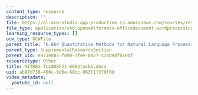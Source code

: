 ```yaml
---
content_type: resource
description: ''
file: https://ol-ocw-studio-app-production.s3.amazonaws.com/courses/res-tll-008-social-and-ethical-responsibilities-of-computing-serc-fall-2021/ab97d736486c9d0e68bc963f1f370f0d_MITRES-TLL008F21-6864taskb.docx
file_type: application/vnd.openxmlformats-officedocument.wordprocessingml.document
learning_resource_types: []
ocw_type: OCWFile
parent_title: '6.864 Quantitative Methods for Natural Language Processing '
parent_type: SupplementalResourceSection
parent_uid: e973e803-f498-7fee-0427-c3ab9df01ebf
resourcetype: Other
title: MITRES-TLL008F21-6864taskb.docx
uid: ab97d736-486c-9d0e-68bc-963f1f370f0d
video_metadata:
  youtube_id: null
---
```

